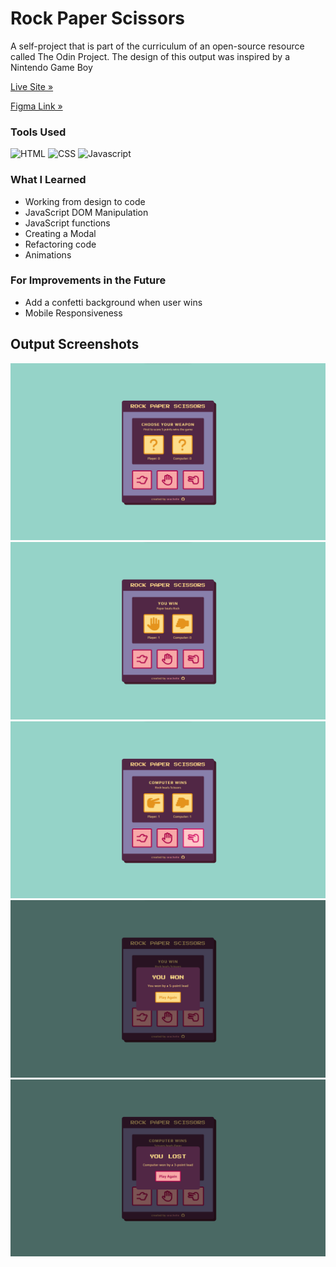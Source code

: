 # Rock Paper Scissors
A self-project that is part of the curriculum of an open-source resource called The Odin Project. The design of this output was inspired by a Nintendo Game Boy

[Live Site »](https://seachellea.github.io/rock-paper-scissors/)

[Figma Link »](https://www.figma.com/file/KsFLJXJcJss9SqmOwMSIPu/Rock-Paper-Scissors?type=design&node-id=0%3A1&mode=design&t=LYfr4Db2dhcrWwdL-1)

### Tools Used
<picture>
  <img src="https://github.com/seachellea/faq-accordion/assets/143592080/7b37dbbb-41ef-447e-8b47-ec742b42296d" width="40" height="40" alt="HTML"/>
</picture>
<picture>
  <img src="https://github.com/seachellea/faq-accordion/assets/143592080/ef60cf78-5194-4601-98d3-5db5ff6dcaaa" width="40" height="40" alt="CSS"/>
</picture>
<picture>
  <img src="https://github.com/seachellea/faq-accordion/assets/143592080/c8ace2e3-69e6-461f-b1f3-ae58dfd910ac" width="40" height="40" alt="Javascript"/>
</picture>

### What I Learned
- Working from design to code
- JavaScript DOM Manipulation
- JavaScript functions
- Creating a Modal
- Refactoring code
- Animations

### For Improvements in the Future
- Add a confetti background when user wins
- Mobile Responsiveness

## Output Screenshots
![Landing Page](img/Screenshot%202023-11-12%20144150.png)
![Displaying Choices](img/Screenshot%202023-11-12%20144159.png)
![Hover states](img/Screenshot%202023-11-12%20144247.png)
![You Won - Modal](img/Screenshot%202023-11-12%20144212.png)
![Computer won - Modal](img/Screenshot%202023-11-12%20144302.png)
